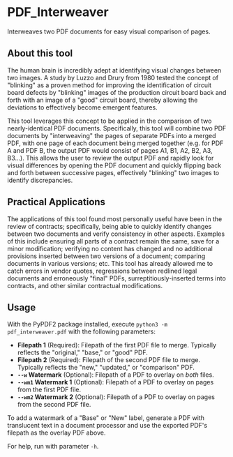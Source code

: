 # PDF_Interweaver
Interweaves two PDF documents for easy visual comparison of pages.

## About this tool

The human brain is incredibly adept at identifying visual changes between two images. A study by Luzzo and Drury from 1980 tested the concept of "blinking" as a proven method for improving the identification of circuit board defects by "blinking" images of the production circuit board back and forth with an image of a "good" circuit board, thereby allowing the deviations to effectively become emergent features.

This tool leverages this concept to be applied in the comparison of two nearly-identical PDF documents. Specifically, this tool will combine two PDF documents by "interweaving" the pages of separate PDFs into a merged PDF, with one page of each document being merged together (e.g. for PDF A and PDF B, the output PDF would consist of pages A1, B1, A2, B2, A3, B3…). This allows the user to review the output PDF and rapidly look for visual differences by opening the PDF document and quickly flipping back and forth between successive pages, effectively "blinking" two images to identify discrepancies.

## Practical Applications

The applications of this tool found most personally useful have been in the review of contracts; specifically, being able to quickly identify changes between two documents and verify consistency in other aspects. Examples of this include ensuring all parts of a contract remain the same, save for a minor modification; verifying no content has changed and no additional provisions inserted between two versions of a document; comparing documents in various versions; etc. This tool has already allowed me to catch errors in vendor quotes, regressions between redlined legal documents and erroneously "final" PDFs, surreptitiously-inserted terms into contracts, and other similar contractual modifications.

## Usage

With the PyPDF2 package installed, execute `python3 -m pdf_interweaver.pdf` with the following parameters:

- **Filepath 1** (Required): Filepath of the first PDF file to merge. Typically reflects the "original," "base," or "good" PDF.
- **Filepath 2** (Required): Filepath of the second PDF file to merge. Typically reflects the "new," "updated," or "comparison" PDF.
- **`--w` Watermark** (Optional): Filepath of a PDF to overlay on _both_ files.
- **`--wm1` Watermark 1** (Optional): Filepath of a PDF to overlay on pages from the first PDF file.
- **`--wm2` Watermark 2** (Optional): Filepath of a PDF to overlay on pages from the second PDF file.

To add a watermark of a "Base" or "New" label, generate a PDF with translucent text in a document processor and use the exported PDF's filepath as the overlay PDF above.

For help, run with parameter `-h`.
